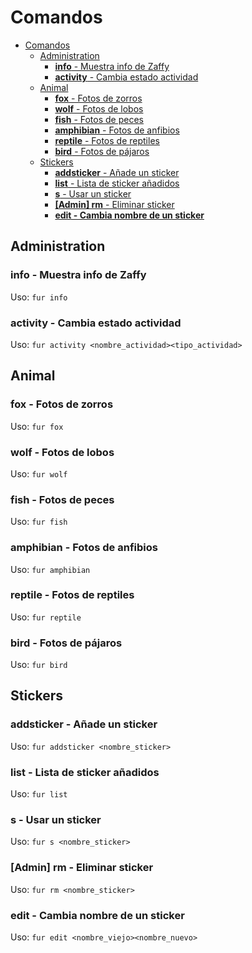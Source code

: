 # Comandos
- [Comandos](#comandos)
  - [Administration](#administration)
    - [**info** - Muestra info de Zaffy](#info---muestra-info-de-zaffy)
    - [**activity** - Cambia estado actividad](#activity---cambia-estado-actividad)
  - [Animal](#animal)
    - [**fox** - Fotos de zorros](#fox---fotos-de-zorros)
    - [**wolf** - Fotos de lobos](#wolf---fotos-de-lobos)
    - [**fish** - Fotos de peces](#fish---fotos-de-peces)
    - [**amphibian** - Fotos de anfibios](#amphibian---fotos-de-anfibios)
    - [**reptile** - Fotos de reptiles](#reptile---fotos-de-reptiles)
    - [**bird** - Fotos de pájaros](#bird---fotos-de-pájaros)
  - [Stickers](#stickers)
    - [**addsticker** - Añade un sticker](#addsticker---añade-un-sticker)
    - [**list** - Lista de sticker añadidos](#list---lista-de-sticker-añadidos)
    - [**s** - Usar un sticker](#s---usar-un-sticker)
    - [**[Admin] rm** - Eliminar sticker](#admin-rm---eliminar-sticker)
    - [**edit - Cambia nombre de un sticker**](#edit---cambia-nombre-de-un-sticker)


## Administration
### **info** - Muestra info de Zaffy
Uso: `fur info`

### **activity** - Cambia estado actividad
Uso: `fur activity <nombre_actividad><tipo_actividad>`





## Animal
### **fox** - Fotos de zorros
Uso: `fur fox`

### **wolf** - Fotos de lobos
Uso: `fur wolf`

### **fish** - Fotos de peces
Uso: `fur fish`

### **amphibian** - Fotos de anfibios
Uso: `fur amphibian`

### **reptile** - Fotos de reptiles
Uso: `fur reptile`

### **bird** - Fotos de pájaros
Uso: `fur bird`






## Stickers
### **addsticker** - Añade un sticker
Uso:  `fur addsticker <nombre_sticker>`

### **list** - Lista de sticker añadidos
Uso: `fur list`

### **s** - Usar un sticker
Uso: `fur s <nombre_sticker>`

### **[Admin] rm** - Eliminar sticker
Uso: `fur rm <nombre_sticker>`

### **edit - Cambia nombre de un sticker**
Uso: `fur edit <nombre_viejo><nombre_nuevo>`
